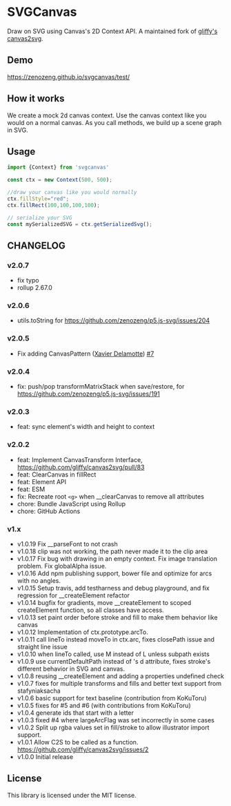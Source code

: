 # SVGCanvas

Draw on SVG using Canvas's 2D Context API.
A maintained fork of [gliffy's canvas2svg](https://github.com/gliffy/canvas2svg).

## Demo

https://zenozeng.github.io/svgcanvas/test/

## How it works

We create a mock 2d canvas context. Use the canvas context like you would on a normal canvas. As you call methods, we build up a scene graph in SVG.

## Usage

```javascript
import {Context} from 'svgcanvas'

const ctx = new Context(500, 500);

//draw your canvas like you would normally
ctx.fillStyle="red";
ctx.fillRect(100,100,100,100);

// serialize your SVG
const mySerializedSVG = ctx.getSerializedSvg(); 
```

## CHANGELOG

### v2.0.7

- fix typo
- rollup 2.67.0

### v2.0.6

- utils.toString for https://github.com/zenozeng/p5.js-svg/issues/204

### v2.0.5

- Fix adding CanvasPattern ([Xavier Delamotte](https://github.com/x4d3)) [#7](https://github.com/zenozeng/svgcanvas/pull/7)

### v2.0.4

- fix: push/pop transformMatrixStack when save/restore, for https://github.com/zenozeng/p5.js-svg/issues/191

### v2.0.3

- feat: sync element's width and height to context

### v2.0.2

- feat: Implement CanvasTransform Interface, https://github.com/gliffy/canvas2svg/pull/83
- feat: ClearCanvas in fillRect
- feat: Element API
- feat: ESM
- fix: Recreate root `<g>` when __clearCanvas to remove all attributes
- chore: Bundle JavaScript using Rollup
- chore: GitHub Actions

### v1.x

- v1.0.19 Fix __parseFont to not crash
- v1.0.18 clip was not working, the path never made it to the clip area
- v1.0.17 Fix bug with drawing in an empty context. Fix image translation problem. Fix globalAlpha issue.
- v1.0.16 Add npm publishing support, bower file and optimize for arcs with no angles.
- v1.0.15 Setup travis, add testharness and debug playground, and fix regression for __createElement refactor
- v1.0.14 bugfix for gradients, move __createElement to scoped createElement function, so all classes have access. 
- v1.0.13 set paint order before stroke and fill to make them behavior like canvas
- v1.0.12 Implementation of ctx.prototype.arcTo.
- v1.0.11 call lineTo instead moveTo in ctx.arc, fixes closePath issue and straight line issue
- v1.0.10 when lineTo called, use M instead of L unless subpath exists
- v1.0.9 use currentDefaultPath instead of <path>'s d attribute, fixes stroke's different behavior in SVG and canvas.
- v1.0.8 reusing __createElement and adding a properties undefined check
- v1.0.7 fixes for multiple transforms and fills and better text support from stafyniaksacha
- v1.0.6 basic support for text baseline (contribution from KoKuToru)
- v1.0.5 fixes for #5 and #6 (with contributions from KoKuToru)
- v1.0.4 generate ids that start with a letter
- v1.0.3 fixed #4 where largeArcFlag was set incorrectly in some cases 
- v1.0.2 Split up rgba values set in fill/stroke to allow illustrator import support.
- v1.0.1 Allow C2S to be called as a function. https://github.com/gliffy/canvas2svg/issues/2 
- v1.0.0 Initial release

## License

This library is licensed under the MIT license.
